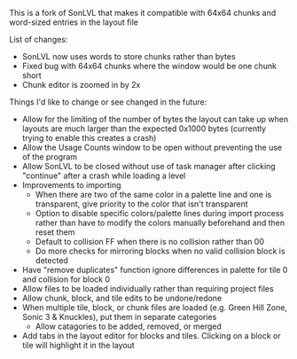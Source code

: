 This is a fork of SonLVL that makes it compatible with 64x64 chunks and word-sized entries in the layout file

List of changes:
- SonLVL now uses words to store chunks rather than bytes
- Fixed bug with 64x64 chunks where the window would be one chunk short
- Chunk editor is zoomed in by 2x

Things I'd like to change or see changed in the future:
- Allow for the limiting of the number of bytes the layout can take up when layouts are much larger than the expected 0x1000 bytes (currently trying to enable this creates a crash)
- Allow the Usage Counts window to be open without preventing the use of the program
- Allow SonLVL to be closed without use of task manager after clicking "continue" after a crash while loading a level
- Improvements to importing
  - When there are two of the same color in a palette line and one is transparent, give priority to the color that isn't transparent
  - Option to disable specific colors/palette lines during import process rather than have to modify the colors manually beforehand and then reset them
  - Default to collision FF when there is no collision rather than 00
  - Do more checks for mirroring blocks when no valid collision block is detected
- Have "remove duplicates" function ignore differences in palette for tile 0 and collision for block 0
- Allow files to be loaded individually rather than requiring project files
- Allow chunk, block, and tile edits to be undone/redone
- When multiple tile, block, or chunk files are loaded (e.g. Green Hill Zone, Sonic 3 & Knuckles), put them in separate categories
  - Allow catagories to be added, removed, or merged
- Add tabs in the layout editor for blocks and tiles. Clicking on a block or tile will highlight it in the layout
